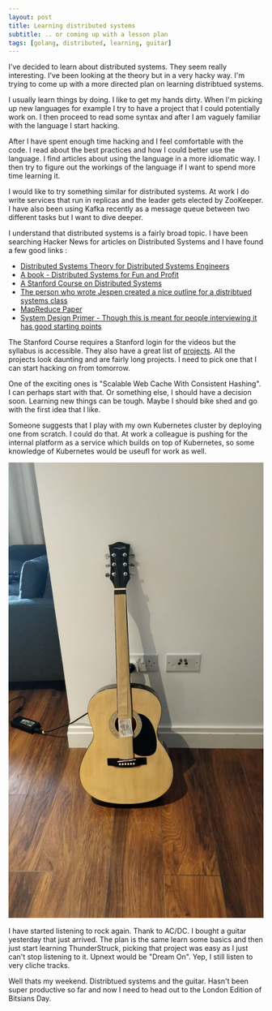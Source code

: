 ```yaml
---
layout: post
title: Learning distributed systems
subtitle: .. or coming up with a lesson plan
tags: [golang, distributed, learning, guitar]
---
```


I've decided to learn about distributed systems. They seem really interesting. I've been looking at the theory
but in a very hacky way. I'm trying to come up with a more directed plan on learning distribtued systems.

I usually learn things by doing. I like to get my hands dirty. When I'm picking up new languages for example
I try to have a project that I could potentially work on. I then proceed to read some syntax and after I am
vaguely familiar with the language I start hacking.

After I have spent enough time hacking and I feel comfortable with the code. I read about the best practices
and how I could better use the language. I find articles about using the language in a more idiomatic way.
I then try to figure out the workings of the language if I want to spend more time learning it.

I would like to try something similar for distributed systems. At work I do write services that run in replicas
and the leader gets elected by ZooKeeper. I have also been using Kafka recently as a message queue between
two different tasks but I want to dive deeper.

I understand that distributed systems is a fairly broad topic. I have been searching Hacker News for articles
on Distributed Systems and I have found a few good links :

- [Distributed Systems Theory for Distributed Systems Engineers](http://www.the-paper-trail.org/post/2014-08-09-distributed-systems-theory-for-the-distributed-systems-engineer/)
- [A book - Distributed Systems for Fun and Profit](http://book.mixu.net/distsys/)
- [A Stanford Course on Distributed Systems](http://www.scs.stanford.edu/17au-cs244b/sched/)
- [The person who wrote Jespen created a nice outline for a distribtued systems class](https://github.com/aphyr/distsys-class)
- [MapReduce Paper](https://ai.google/research/pubs/pub62)
- [System Design Primer - Though this is meant for people interviewing it has good starting points](https://github.com/donnemartin/system-design-primer)


The Stanford Course requires a Stanford login for the videos but the syllabus is accessible. They also have a
great list of [projects](http://www.scs.stanford.edu/17au-cs244b/labs/project.html). All the projects look
daunting and are fairly long projects. I need to pick one that I can start hacking on from tomorrow.

One of the exciting ones is "Scalable Web Cache With Consistent Hashing". I can perhaps start with that. Or something else,
I should have a decision soon. Learning new things can be tough. Maybe I should bike shed and go with the first
idea that I like.

Someone suggests that I play with my own Kubernetes cluster by deploying one from scratch. I could do that. At work a colleague
is pushing for the internal platform as a service which builds on top of Kubernetes, so some knowledge of Kubernetes would
be useufl for work as well.

![Martin Smith Guitar](/img/blog/guitar.jpg)

I have started listening to rock again. Thank to AC/DC. I bought a guitar yesterday that just arrived. The plan is the same
learn some basics and then just start learning ThunderStruck, picking that project was easy as I just can't stop listening to it.
Upnext would be "Dream On". Yep, I still listen to very cliche tracks.

Well thats my weekend. Distribtued systems and the guitar. Hasn't been super productive so far and now I need to head out
to the London Edition of Bitsians Day.
